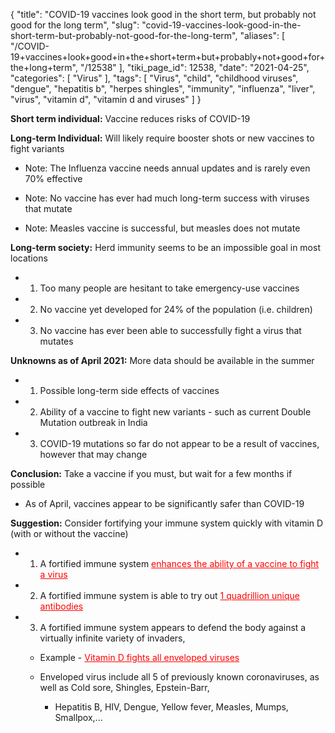 {
    "title": "COVID-19 vaccines look good in the short term, but probably not good for the long term",
    "slug": "covid-19-vaccines-look-good-in-the-short-term-but-probably-not-good-for-the-long-term",
    "aliases": [
        "/COVID-19+vaccines+look+good+in+the+short+term+but+probably+not+good+for+the+long+term",
        "/12538"
    ],
    "tiki_page_id": 12538,
    "date": "2021-04-25",
    "categories": [
        "Virus"
    ],
    "tags": [
        "Virus",
        "child",
        "childhood viruses",
        "dengue",
        "hepatitis b",
        "herpes shingles",
        "immunity",
        "influenza",
        "liver",
        "virus",
        "vitamin d",
        "vitamin d and viruses"
    ]
}


**Short term individual:**  Vaccine reduces risks of  COVID-19

 **Long-term Individual:**  Will likely require booster shots or new vaccines to fight variants

* Note: The Influenza vaccine needs annual updates and is rarely even 70% effective

* Note: No vaccine has ever had much long-term success with viruses that mutate

* Note: Measles vaccine is successful, but measles does not mutate

 **Long-term society:**  Herd immunity seems to be an impossible goal in most locations

* 1) Too many people are hesitant to take emergency-use vaccines

* 2) No vaccine yet developed for 24% of the population (i.e. children)

* 3) No vaccine has ever been able to successfully fight a virus that mutates

 **Unknowns as of April 2021:**  More data should be available in the summer

* 1) Possible long-term side effects of vaccines

* 2) Ability of a vaccine to fight new variants - such as current Double Mutation outbreak in India

* 3) COVID-19 mutations so far do not appear to be a result of vaccines, however that may change

 **Conclusion:** Take a vaccine if you must, but wait for a few months if possible

* As of April, vaccines appear to be significantly safer than COVID-19

 **Suggestion:** Consider fortifying your immune system quickly with vitamin D (with or without the vaccine)

* 1) A fortified immune system <a href="/posts/enhances-the-ability-of-a-vaccine-to-fight-a-virus" style="color: red; text-decoration: underline;" title="This link has an unknown page_id: 10063">enhances the ability of a vaccine to fight a virus</a>

* 2) A fortified immune system is able to try out <a href="/posts/1-quadrillion-unique-antibodies" style="color: red; text-decoration: underline;" title="This link has an unknown page_id: 11700">1 quadrillion unique antibodies</a>

* 3) A fortified immune system appears to defend the body against a virtually infinite variety of invaders,

   * Example - <a href="/posts/vitamin-d-fights-all-enveloped-viruses" style="color: red; text-decoration: underline;" title="This link has an unknown page_id: 3780">Vitamin D fights all enveloped viruses</a>

   * Enveloped virus include all 5 of previously known coronaviruses, as well as Cold sore, Shingles, Epstein-Barr, 

      * Hepatitis B, HIV, Dengue, Yellow fever, Measles, Mumps, Smallpox,...